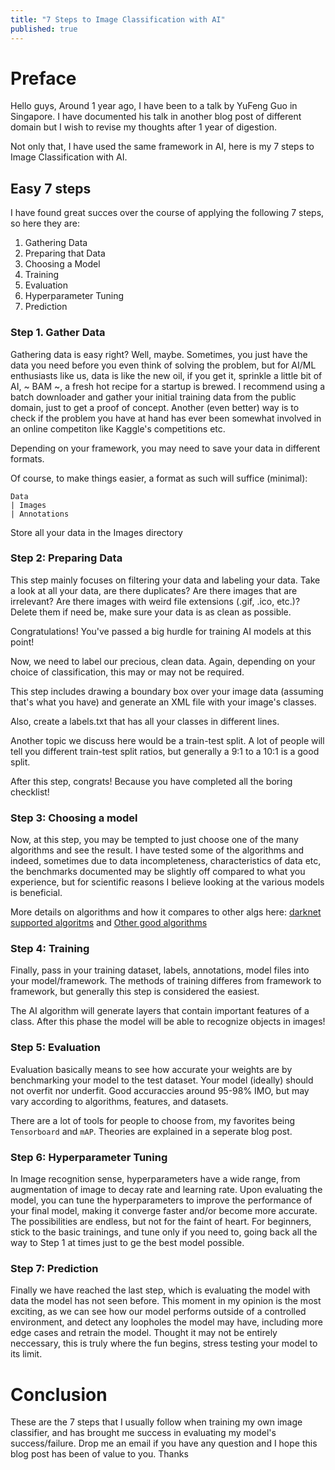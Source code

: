 ```yaml
---
title: "7 Steps to Image Classification with AI"
published: true
---
```


# Preface
Hello guys, Around 1 year ago, I have been to a talk by YuFeng Guo in Singapore. I have documented his talk in another blog post of different domain but I wish to revise my thoughts after 1 year of digestion.

Not only that, I have used the same framework in AI, here is my 7 steps to Image Classification with AI.

## Easy 7 steps
I have found great succes over the course of applying the following 7 steps, so here they are:
1. Gathering Data 
2. Preparing that Data 
3. Choosing a Model 
4. Training 
5. Evaluation 
6. Hyperparameter Tuning 
7. Prediction

### Step 1. Gather Data
Gathering data is easy right? Well, maybe. Sometimes, you just have the data you need before you even think of solving the problem, but for AI/ML enthusiasts like us, data is like the new oil, if you get it, sprinkle a little bit of AI, ~ BAM ~, a fresh hot recipe for a startup is brewed. I recommend using a batch downloader and gather your initial training data from the public domain, just to get a proof of concept. Another (even better) way is to check if the problem you have at hand has ever been somewhat involved in an online competiton like Kaggle's competitions etc.

Depending on your framework, you may need to save your data in different formats. 

Of course, to make things easier, a format as such will suffice (minimal):

```Directory
Data
| Images
| Annotations
```
Store all your data in the Images directory

### Step 2: Preparing Data
This step mainly focuses on filtering your data and labeling your data. Take a look at all your data, are there duplicates? Are there images that are irrelevant? Are there images with weird file extensions (.gif, .ico, etc.)? Delete them if need be, make sure your data is as clean as possible.

Congratulations! You've passed a big hurdle for training AI models at this point!

Now, we need to label our precious, clean data. Again, depending on your choice of classification, this may or may not be required.

This step includes drawing a boundary box over your image data (assuming that's what you have) and generate an XML file with your image's classes. 

Also, create a labels.txt that has all your classes in different lines.

Another topic we discuss here would be a train-test split. A lot of people will tell you different train-test split ratios, but generally a 9:1 to a 10:1 is a good split.

After this step, congrats! Because you have completed all the boring checklist!

### Step 3: Choosing a model
Now, at this step, you may be tempted to just choose one of the many algorithms and see the result. I have tested some of the algorithms and indeed, sometimes due to data incompleteness, characteristics of data etc, the benchmarks documented may be slightly off compared to what you experience, but for scientific reasons I believe looking at the various models is beneficial.

More details on algorithms and how it compares to other algs here: [darknet supported algoritms](https://pjreddie.com/darknet/yolo/) and [Other good algorithms](https://medium.com/zylapp/review-of-deep-learning-algorithms-for-image-classification-5fdbca4a05e2)

### Step 4: Training
Finally, pass in your training dataset, labels, annotations, model files into your model/framework. The methods of training differes from framework to framework, but generally this step is considered the easiest.

The AI algorithm will generate layers that contain important features of a class. After this phase the model will be able to recognize objects in images!

### Step 5: Evaluation
Evaluation basically means to see how accurate your weights are by benchmarking your model to the test dataset. Your model (ideally) should not overfit nor underfit. Good accuraccies around 95-98% IMO, but may vary according to algorithms, features, and datasets. 

There are a lot of tools for people to choose from, my favorites being `Tensorboard` and `mAP`. Theories are explained in a seperate blog post.

### Step 6: Hyperparameter Tuning
In Image recognition sense, hyperparameters have a wide range, from augmentation of image to decay rate and learning rate. Upon evaluating the model, you can tune the hyperparameters to improve the performance of your final model, making it converge faster and/or become more accurate. The possibilities are endless, but not for the faint of heart. For beginners, stick to the basic trainings, and tune only if you need to, going back all the way to Step 1 at times just to ge the best model possible.

### Step 7: Prediction
Finally we have reached the last step, which is evaluating the model with data the model has not seen before. This moment in my opinion is the most exciting, as we can see how our model performs outside of a controlled environment, and detect any loopholes the model may have, including more edge cases and retrain the model. Thought it may not be entirely neccessary, this is truly where the fun begins, stress testing your model to its limit.

# Conclusion

These are the 7 steps that I usually follow when training my own image classifier, and has brought me success in evaluating my model's success/failure. Drop me an email if you have any question and I hope this blog post has been of value to you. Thanks